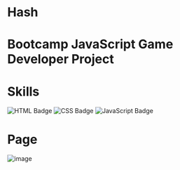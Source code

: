 # Hash

# Bootcamp JavaScript Game Developer Project

# Skills
![HTML Badge](https://img.shields.io/badge/HTML5-E34F26?style=for-the-badge&logo=html5&logoColor=white)
![CSS Badge](https://img.shields.io/badge/CSS3-1572B6?style=for-the-badge&logo=css3&logoColor=white)
![JavaScript Badge](https://img.shields.io/badge/JavaScript-F7DF1E?style=for-the-badge&logo=javascript&logoColor=black)

# Page
![image](https://user-images.githubusercontent.com/65916297/125177648-d8f0fe00-e1b3-11eb-9315-fcdf1f688a9d.png)


